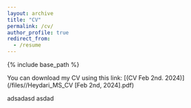 ```yaml
---
layout: archive
title: "CV"
permalink: /cv/
author_profile: true
redirect_from:
  - /resume
---
```


{% include base_path %}

You can download my CV using this link: [(CV Feb 2nd. 2024)](/files//Heydari_MS_CV [Feb 2nd, 2024].pdf)

<html>

<p>adsadasd asdad</p>

</html>


